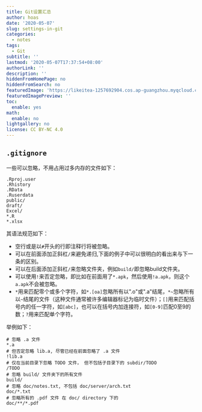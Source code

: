 ```yaml
---
title: Git设置汇总
author: hoas
date: '2020-05-07'
slug: settings-in-git
categories:
  - notes
tags:
  - Git
subtitle: ''
lastmod: '2020-05-07T17:37:54+08:00'
authorLink: ''
description: ''
hiddenFromHomePage: no
hiddenFromSearch: no
featuredImage: 'https://likeitea-1257692904.cos.ap-guangzhou.myqcloud.com/liketea_blog/1_9qX9F9MGsWKfcmgTOR9BPw.png'
featuredImagePreview: ''
toc:
  enable: yes
math:
  enable: no
lightgallery: no
license: CC BY-NC 4.0
---
```


## `.gitignore`

一些可以忽略，不用占用过多内存的文件如下：

<!--more-->

```git
.Rproj.user
.Rhistory
.RData
.Ruserdata
public/
draft/
Excel/
*.R
*.xlsx
```

其语法规范如下：

- 空行或是以`#`开头的行即注释行将被忽略。
- 可以在前面添加正斜杠`/`来避免递归,下面的例子中可以很明白的看出来与下一条的区别。
- 可以在后面添加正斜杠`/`来忽略文件夹，例如`build/`即忽略build文件夹。
- 可以使用`!`来否定忽略，即比如在前面用了`*.apk`，然后使用`!a.apk`，则这个`a.apk`不会被忽略。
- `*`用来匹配零个或多个字符，如`*.[oa]`忽略所有以".o"或".a"结尾，`*~`忽略所有以`~`结尾的文件（这种文件通常被许多编辑器标记为临时文件）；`[]`用来匹配括号内的任一字符，如`[abc]`，也可以在括号内加连接符，如`[0-9]`匹配0至9的数；`?`用来匹配单个字符。

举例如下：

```
# 忽略 .a 文件
*.a
# 但否定忽略 lib.a, 尽管已经在前面忽略了 .a 文件
!lib.a
# 仅在当前目录下忽略 TODO 文件， 但不包括子目录下的 subdir/TODO
/TODO
# 忽略 build/ 文件夹下的所有文件
build/
# 忽略 doc/notes.txt, 不包括 doc/server/arch.txt
doc/*.txt
# 忽略所有的 .pdf 文件 在 doc/ directory 下的
doc/**/*.pdf
```